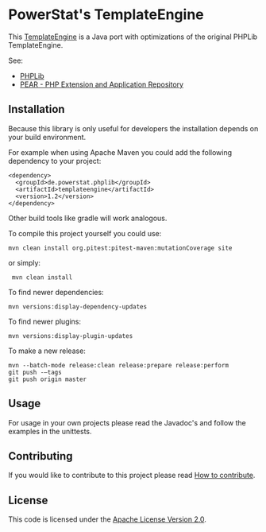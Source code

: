 # PowerStat's TemplateEngine

This [TemplateEngine](https://www.powerstat.de/TemplateEngine.html) is a Java port with optimizations of the original PHPLib TemplateEngine.

See:

* [PHPLib](https://sourceforge.net/projects/phplib/)
* [PEAR - PHP Extension and Application Repository](https://pear.php.net/package/HTML_Template_PHPLIB)

## Installation

Because this library is only useful for developers the installation depends on your build environment.

For example when using Apache Maven you could add the following dependency to your project:

    <dependency>
      <groupId>de.powerstat.phplib</groupId>
      <artifactId>templateengine</artifactId>
      <version>1.2</version>
    </dependency>

Other build tools like gradle will work analogous.

To compile this project yourself you could use:

    mvn clean install org.pitest:pitest-maven:mutationCoverage site
    
or simply:

     mvn clean install
     
To find newer dependencies:

    mvn versions:display-dependency-updates
    
To find newer plugins:

    mvn versions:display-plugin-updates
    
To make a new release:

    mvn --batch-mode release:clean release:prepare release:perform
    git push -–tags
    git push origin master

## Usage

For usage in your own projects please read the Javadoc's and follow the examples in the unittests.

## Contributing

If you would like to contribute to this project please read [How to contribute](CONTRIBUTING.md).

## License

This code is licensed under the [Apache License Version 2.0](LICENSE.md).
